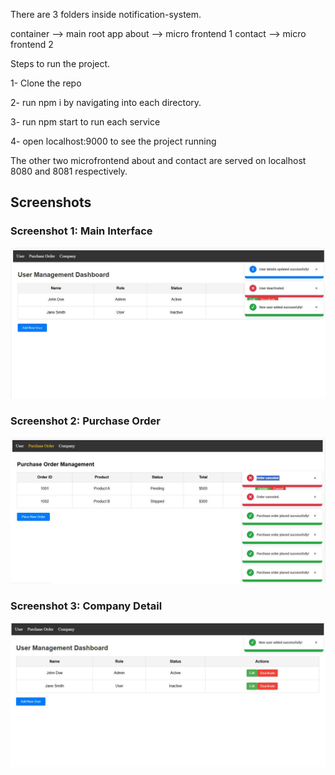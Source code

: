 There are 3 folders inside notification-system.

container --> main root app
about 	  --> micro frontend 1
contact   --> micro frontend 2

Steps to run the  project. 

1- Clone the repo

2- run npm i by navigating into each directory.

3- run npm start to run each service

4- open localhost:9000 to see the project running


The other two microfrontend about and contact are served on localhost 8080 and 8081 respectively.


## Screenshots

### Screenshot 1: Main Interface
![Main Interface](./screenshots/01.JPG)

### Screenshot 2: Purchase Order
![User Dashboard](./screenshots/02.JPG)

### Screenshot 3: Company Detail
![Settings Page](./screenshots/03.JPG)

